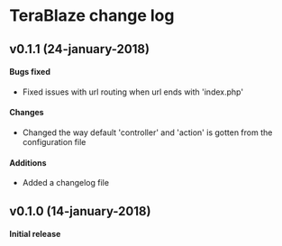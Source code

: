 # TeraBlaze change log

## v0.1.1 (24-january-2018)
#### Bugs fixed
* Fixed issues with url routing when url ends with 'index.php'
#### Changes
* Changed the way default 'controller' and 'action' is gotten from the configuration file
#### Additions
* Added a changelog file


## v0.1.0 (14-january-2018)
#### Initial release